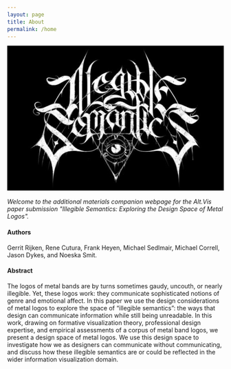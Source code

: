 ```yaml
---
layout: page
title: About
permalink: /home
---
```


<!-- ![Illegible Semantics](..\assets\img\members\illegiblesemantics.jpg) -->

![Illegible Semantics](..\assets\img\projects\about\illegible.jpg)

*Welcome to the additional materials companion webpage for the Alt.Vis paper submission "Illegible Semantics: Exploring the Design Space of Metal Logos".*
#### Authors
Gerrit Rijken, Rene Cutura, Frank Heyen, Michael Sedlmair, Michael Correll, Jason Dykes, and Noeska Smit.

#### Abstract
The logos of metal bands are by turns sometimes gaudy, uncouth, or nearly illegible. Yet, these logos work: they communicate sophisticated notions of genre and emotional affect. In this paper we use the design considerations of metal logos to explore the space of “illegible semantics”: the ways that design can communicate information while still being unreadable. In this work, drawing on formative visualization theory, professional design expertise, and empirical assessments of a corpus of metal band logos, we present a design space of metal logos. We use this design space to investigate how we as designers can communicate without communicating, and discuss how these illegible semantics are or could be reflected in the wider information visualization domain.